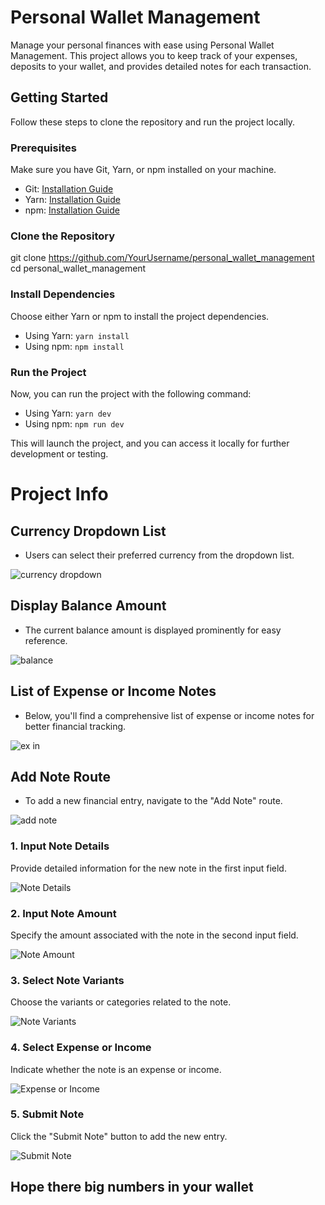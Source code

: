 # Personal Wallet Management

Manage your personal finances with ease using Personal Wallet Management. This project allows you to keep track of your expenses, deposits to your wallet, and provides detailed notes for each transaction.

## Getting Started

Follow these steps to clone the repository and run the project locally.

### Prerequisites

Make sure you have Git, Yarn, or npm installed on your machine.

- Git: [Installation Guide](https://git-scm.com/book/en/v2/Getting-Started-Installing-Git)
- Yarn: [Installation Guide](https://yarnpkg.com/getting-started/install)
- npm: [Installation Guide](https://docs.npmjs.com/downloading-and-installing-node-js-and-npm)

### Clone the Repository


git clone https://github.com/YourUsername/personal_wallet_management
cd personal_wallet_management



### Install Dependencies

Choose either Yarn or npm to install the project dependencies.
* Using Yarn: 
```yarn install```
* Using npm: 
```npm install```


### Run the Project
Now, you can run the project with the following command:
* Using Yarn: 
```yarn dev```
* Using npm: 
```npm run dev```


This will launch the project, and you can access it locally for further development or testing.


# Project Info

## Currency Dropdown List
- Users can select their preferred currency from the dropdown list.

![currency dropdown](https://pngimg.com/uploads/letter_a/small/letter_a_PNG31.png)

## Display Balance Amount
- The current balance amount is displayed prominently for easy reference.

![balance](path/to/note-details-pic.png)

## List of Expense or Income Notes
- Below, you'll find a comprehensive list of expense or income notes for better financial tracking.
  
![ex in](path/to/note-details-pic.png)

## Add Note Route
- To add a new financial entry, navigate to the "Add Note" route.
  
![add note](path/to/note-details-pic.png)

### 1. Input Note Details
Provide detailed information for the new note in the first input field.

![Note Details](path/to/note-details-pic.png)

### 2. Input Note Amount
Specify the amount associated with the note in the second input field.

![Note Amount](path/to/note-amount-pic.png)

### 3. Select Note Variants
Choose the variants or categories related to the note.

![Note Variants](path/to/note-variants-pic.png)

### 4. Select Expense or Income
Indicate whether the note is an expense or income.

![Expense or Income](path/to/expense-income-pic.png)

### 5. Submit Note
Click the "Submit Note" button to add the new entry.

![Submit Note](path/to/submit-note-pic.png)

## Hope there big numbers in your wallet

